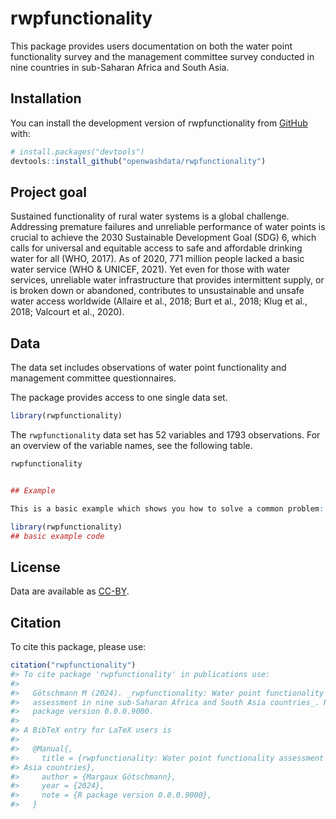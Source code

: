 
<!-- README.md is generated from README.Rmd. Please edit that file -->

# rwpfunctionality

<!-- badges: start -->
<!-- badges: end -->

This package provides users documentation on both the water point
functionality survey and the management committee survey conducted in
nine countries in sub-Saharan Africa and South Asia.

## Installation

You can install the development version of rwpfunctionality from
[GitHub](https://github.com/) with:

``` r
# install.packages("devtools")
devtools::install_github("openwashdata/rwpfunctionality")
```

## Project goal

Sustained functionality of rural water systems is a global challenge.
Addressing premature failures and unreliable performance of water points
is crucial to achieve the 2030 Sustainable Development Goal (SDG) 6,
which calls for universal and equitable access to safe and affordable
drinking water for all (WHO, 2017). As of 2020, 771 million people
lacked a basic water service (WHO & UNICEF, 2021). Yet even for those
with water services, unreliable water infrastructure that provides
intermittent supply, or is broken down or abandoned, contributes to
unsustainable and unsafe water access worldwide (Allaire et al., 2018;
Burt et al., 2018; Klug et al., 2018; Valcourt et al., 2020).

## Data

The data set includes observations of water point functionality and
management committee questionnaires.

The package provides access to one single data set.

``` r
library(rwpfunctionality)
```

The `rwpfunctionality` data set has 52 variables and 1793 observations.
For an overview of the variable names, see the following table.

``` r
rwpfunctionality


## Example

This is a basic example which shows you how to solve a common problem:
```

``` r
library(rwpfunctionality)
## basic example code
```

## License

Data are available as
[CC-BY](https://github.com/openwashdata/rwpfunctionality/LICENSE.md).

## Citation

To cite this package, please use:

``` r
citation("rwpfunctionality")
#> To cite package 'rwpfunctionality' in publications use:
#> 
#>   Götschmann M (2024). _rwpfunctionality: Water point functionality
#>   assessment in nine sub-Saharan Africa and South Asia countries_. R
#>   package version 0.0.0.9000.
#> 
#> A BibTeX entry for LaTeX users is
#> 
#>   @Manual{,
#>     title = {rwpfunctionality: Water point functionality assessment in nine sub-Saharan Africa and South
#> Asia countries},
#>     author = {Margaux Götschmann},
#>     year = {2024},
#>     note = {R package version 0.0.0.9000},
#>   }
```
